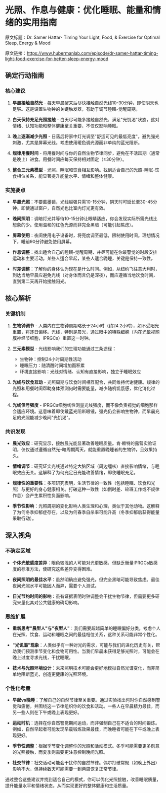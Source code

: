 # 光照、作息与健康：优化睡眠、能量和情绪的实用指南

原文标题：Dr. Samer Hattar- Timing Your Light, Food, & Exercise for Optimal Sleep, Energy & Mood

原文链接：https://www.hubermanlab.com/episode/dr-samer-hattar-timing-light-food-exercise-for-better-sleep-energy-mood

<YouTube videoId="oUu3f0ETMJQ" />

## 确定行动指南

### 核心建议

1. **早晨接触自然光** - 每天早晨醒来后尽快接触自然光线10-30分钟，即使阴天也足够。这是设置生物钟的关键触发器，有助于调节睡眠-觉醒周期。

2. **白天保持充足光照接触** - 白天尽可能多接触自然光，满足"光饥渴"状态，这对情绪、认知功能和整体健康至关重要，不仅仅影响睡眠。

3. **晚上逐渐减少光照** - 日落后将家中灯光调至"舒适可见的最低亮度"，避免强光刺激，尤其是屏幕光线。考虑使用暖色调光源而非单纯的蓝光阻断。

4. **规律用餐时间** - 将用餐时间与你的自然生物节律同步，避免在不活跃期（通常是晚上）进食。用餐时间应每天保持相对固定（±30分钟）。

5. **整合三元素模型** - 光照、睡眠和饮食相互影响。找到适合自己的光照-睡眠-饮食相位关系，能显著提升能量水平、情绪和整体健康。

### 实施要点

- **早晨光照**：不要戴墨镜，光线越强只需10-15分钟，阴天时可延长至30-45分钟。即使通过窗户，自然光也比室内灯光更有效。

- **晚间照明**：调暗灯光并等待10-15分钟让眼睛适应，你会发现实际所需光线比想象的少。使用温和的红色光源而非完全黑暗（可能引起焦虑）。

- **屏幕使用**：夜间使用电子设备时，将亮度调至最低，限制使用时间。理想情况下，睡前90分钟避免使用屏幕。

- **作息调整**：找出适合自己的睡眠-觉醒周期，并尽可能在你最警觉的时段安排运动和主要活动。某些人适合早起，某些人适合晚睡，关键是保持一致性。

- **时差调整**：了解你的身体认为现在是什么时间。例如，从纽约飞往意大利时，到达当地早晨应避免光线（对身体而言仍是深夜），而应遵循当地饮食时间，直到第二天再开始接触阳光。

## 核心解析

### 关键机制

1. **生物钟调节** - 人类内在生物钟周期略长于24小时（约24.2小时），如不受阳光重置，将逐日偏移。光线，特别是晨光，通过眼中的特殊细胞（内在光敏视网膜神经节细胞，IPRGCs）重置这一时钟。

2. **三元素模型** - 光线影响我们的生理功能通过三条途径：
   - 生物钟：控制24小时周期性活动
   - 睡眠压力：随清醒时间增加而积累
   - 环境直接影响：光线对情绪、认知有直接影响，独立于睡眠效应

3. **光线与饮食互动** - 光照周期与饮食时间相互配合，共同维持代谢健康。规律的光照和用餐时间帮助身体预测何时需要能量，减少随机饥饿感，优化消化过程。

4. **光线信号强度** - IPRGCs细胞线性测量光线强度，而不像负责视觉的细胞那样会适应环境。这意味着即使戴蓝光阻断眼镜，强光仍会影响生物钟，而早晨充足的光照能减少晚间"光饥渴"。

### 共识发现

- **晨光效应**：研究显示，接触晨光能显著改善睡眠质量。肯·赖特的露营实验证明，仅仅通过遵循自然光-暗周期两天，就能重置晚睡者的生物钟，且效果持久。

- **情绪调节**：研究证实光线通过特定大脑区域（周边缰核）直接影响情绪，与睡眠效应无关。这解释了为何充足日光能改善情绪，即使睡眠充足。

- **规律性的重要性**：多项研究表明，生活节律的一致性（包括睡眠、饮食和光照）与更好的身心健康相关。打破这种一致性（如倒时差、轮班工作或不规律作息）会产生累积性负面影响。

- **季节性影响**：光照周期的变化影响人类生理和心理，类似于其他动物。这解释了为何冬季抑郁症存在，以及为何春季自杀率可能升高（冬季抑郁后获得能量采取行动）。

## 深入视角

### 不确定区域

- **个体光敏感度差异**：眼色较浅的人可能对光更敏感，但缺乏衡量IPRGCs敏感度的标准方法，使研究这些差异变得困难。

- **夜间照明的最佳水平**：虽然明确应避免强光，但完全黑暗可能导致焦虑。最佳夜间光照水平可能因人而异，需要个人测试。

- **日光节约时间的影响**：虽有证据表明时钟调整会干扰生物节律，但需要更多研究来量化其对公共健康的确切影响。

### 思维扩展

- **重新思考"晨型人"与"夜型人"**：我们需要超越简单的睡眠偏好分类，考虑个人在光照、饮食、运动和睡眠之间的最佳相位关系，这种关系可能非常个性化。

- **"光饥渴"现象**：人类似乎有一种对光的需求，可能与我们的进化历史有关，帮助我们预测季节变化和食物可用性。当我们早晨未获得足够光照时，可能会在晚上过度寻求光线，干扰睡眠。

- **技术与光照环境设计**：未来照明技术可能会更好地模拟自然光谱变化，而非简单地阻断蓝光，创造更健康的光照环境。

### 个性化考量

- **早起vs晚睡**：了解自己的自然节律至关重要。通过实验找出何时你自然感到警觉和疲倦，并围绕这一节律组织你的饮食和活动。一些人在早晨精力最佳，而另一些人则在下午或晚上表现更好。

- **运动时机**：选择在你自然警觉期间运动，而非强制自己在不适合的时间锻炼。例如，自然早起者可能发现早晨锻炼效果最佳，而晚睡者可能在下午或晚上表现更好。

- **季节性调整**：根据季节变化调整你的光照和活动模式。冬季可能需要更多刻意的光照接触，而夏季则需要更注意控制晚间光照。

- **社交节律**：社交活动可能会干扰你的自然节律。偶尔打破常规（如晚上外出）影响不大，但持续数天可能需要一到两周恢复正常节律。

通过整合这些建议并找到适合自己的模式，你可以优化光照接触，改善睡眠质量，提升能量水平和情绪状态，从而实现更好的整体健康和生活质量。
